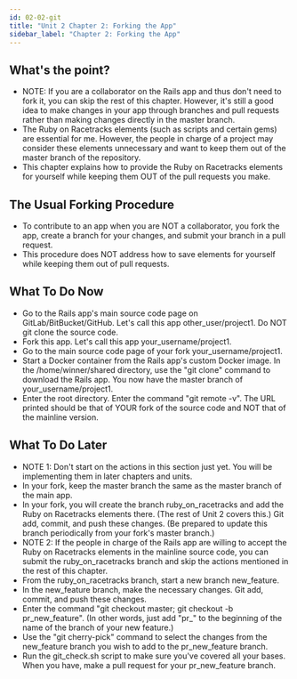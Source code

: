 ```yaml
---
id: 02-02-git
title: "Unit 2 Chapter 2: Forking the App"
sidebar_label: "Chapter 2: Forking the App"
---
```


## What's the point?
* NOTE: If you are a collaborator on the Rails app and thus don't need to fork it, you can skip the rest of this chapter.  However, it's still a good idea to make changes in your app through branches and pull requests rather than making changes directly in the master branch.
* The Ruby on Racetracks elements (such as scripts and certain gems) are essential for me.  However, the people in charge of a project may consider these elements unnecessary and want to keep them out of the master branch of the repository.
* This chapter explains how to provide the Ruby on Racetracks elements for yourself while keeping them OUT of the pull requests you make.

## The Usual Forking Procedure
* To contribute to an app when you are NOT a collaborator, you fork the app, create a branch for your changes, and submit your branch in a pull request.
* This procedure does NOT address how to save elements for yourself while keeping them out of pull requests.

## What To Do Now
* Go to the Rails app's main source code page on GitLab/BitBucket/GitHub.  Let's call this app other_user/project1.  Do NOT git clone the source code.
* Fork this app.  Let's call this app your_username/project1.
* Go to the main source code page of your fork your_username/project1.
* Start a Docker container from the Rails app's custom Docker image.  In the /home/winner/shared directory, use the "git clone" command to download the Rails app.  You now have the master branch of your_username/project1.
* Enter the root directory.  Enter the command "git remote -v".  The URL printed should be that of YOUR fork of the source code and NOT that of the mainline version.

## What To Do Later
* NOTE 1: Don't start on the actions in this section just yet.  You will be implementing them in later chapters and units.
* In your fork, keep the master branch the same as the master branch of the main app.
* In your fork, you will create the branch ruby_on_racetracks and add the Ruby on Racetracks elements there.  (The rest of Unit 2 covers this.)  Git add, commit, and push these changes.  (Be prepared to update this branch periodically from your fork's master branch.)
* NOTE 2: If the people in charge of the Rails app are willing to accept the Ruby on Racetracks elements in the mainline source code, you can submit the ruby_on_racetracks branch and skip the actions mentioned in the rest of this chapter.
* From the ruby_on_racetracks branch, start a new branch new_feature.
* In the new_feature branch, make the necessary changes.  Git add, commit, and push these changes.
* Enter the command "git checkout master; git checkout -b pr_new_feature".  (In other words, just add "pr_" to the beginning of the name of the branch of your new feature.)
* Use the "git cherry-pick" command to select the changes from the new_feature branch you wish to add to the pr_new_feature branch.
* Run the git_check.sh script to make sure you've covered all your bases.  When you have, make a pull request for your pr_new_feature branch.

